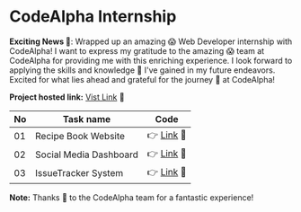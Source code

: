# CodeAlpha Internship

**Exciting News :newspaper:**: Wrapped up an amazing :scream: Web Developer internship with CodeAlpha! I want to express my gratitude to the amazing :scream: team at CodeAlpha for providing me with this enriching experience. I look forward to applying the skills and knowledge :brain: I've gained in my future endeavors. Excited for what lies ahead and grateful for the journey :red_car: at CodeAlpha!

**Project hosted link:** [Vist Link](https://tagore9930-code-alpha-internship.netlify.app/) :rocket:

| No | Task name | Code |
|----| ----------|------|
| 01 | Recipe Book Website | :point_right: [Link](https://github.com/Tagore9930/code-alpha/tree/master/src/app/modules/task-one) :link:|
| 02 | Social Media Dashboard | :point_right: [Link](https://github.com/Tagore9930/code-alpha/tree/master/src/app/modules/task-two) :link:|
| 03 | IssueTracker System | :point_right: [Link](https://github.com/Tagore9930/code-alpha/tree/master/src/app/modules/task-three) :link:|

**Note:** Thanks :handshake: to the CodeAlpha team for a fantastic experience!
